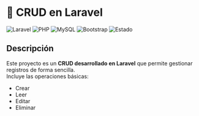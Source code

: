 # 📂 CRUD en Laravel

![Laravel](https://img.shields.io/badge/Laravel-10-red?logo=laravel)
![PHP](https://img.shields.io/badge/PHP-8.1+-blue?logo=php)
![MySQL](https://img.shields.io/badge/MySQL-Database-orange?logo=mysql)
![Bootstrap](https://img.shields.io/badge/Bootstrap-5-purple?logo=bootstrap)
![Estado](https://img.shields.io/badge/Estado-En%20Desarrollo-green)

## Descripción
Este proyecto es un **CRUD desarrollado en Laravel** que permite gestionar registros de forma sencilla.  
Incluye las operaciones básicas:

-  Crear  
-  Leer  
-  Editar  
-  Eliminar  



